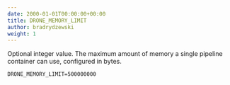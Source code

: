 ```yaml
---
date: 2000-01-01T00:00:00+00:00
title: DRONE_MEMORY_LIMIT
author: bradrydzewski
weight: 1
---
```


Optional integer value. The maximum amount of memory a single pipeline container can use, configured in bytes.

```
DRONE_MEMORY_LIMIT=500000000
```